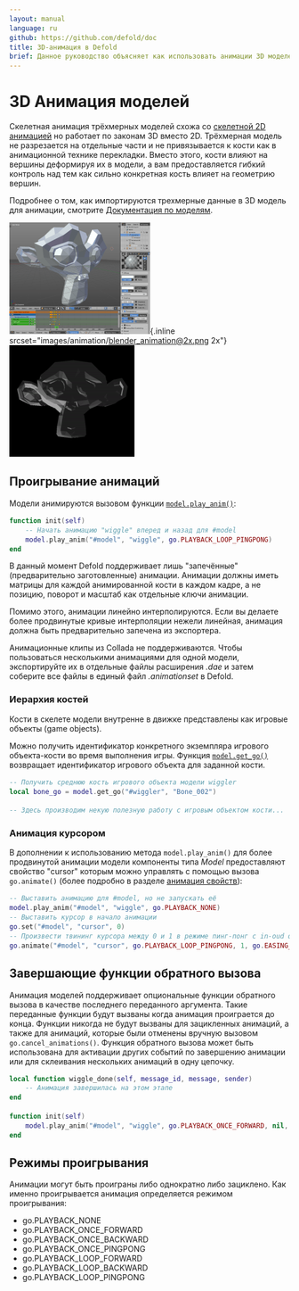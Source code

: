 ```yaml
---
layout: manual
language: ru
github: https://github.com/defold/doc
title: 3D-анимация в Defold
brief: Данное руководство объясняет как использовать анимации 3D моделей в Defold
---
```


# 3D Анимация моделей

Скелетная анимация трёхмерных моделей схожа со [скелетной 2D анимацией](/ru/manuals/spine-animation) но работает по законам 3D вместо 2D. Трёхмерная модель не разрезается на отдельные части и не привязывается к кости как в анимационной технике перекладки. Вместо этого, кости влияют на вершины деформируя их в модели, а вам предоставляется гибкий контроль над тем как сильно конкретная кость влияет на геометрию вершин.

Подробнее о том, как импортируются трехмерные данные в 3D модель для анимации, смотрите [Документация по моделям](/ru/manuals/model).

  ![Blender animation](/manuals/images/animation/blender_animation.png){.inline srcset="images/animation/blender_animation@2x.png 2x"}
  ![Wiggle loop](/manuals/images/animation/suzanne.gif)


## Проигрывание анимаций

Модели анимируются вызовом функции [`model.play_anim()`](/ref/model#model.play_anim):

```lua
function init(self)
    -- Начать анимацию "wiggle" вперед и назад для #model
    model.play_anim("#model", "wiggle", go.PLAYBACK_LOOP_PINGPONG)
end
```

<div class='important' markdown='1'>
В данный момент Defold поддерживает лишь "запечённые" (предварительно заготовленные) анимации. Анимации должны иметь матрицы для каждой анимированной кости в каждом кадре, а не позицию, поворот и масштаб как отдельные ключи анимации.

Помимо этого, анимации линейно интерполируются. Если вы делаете более продвинутые кривые интерполяции нежели линейная, анимация должна быть предварительно запечена из экспортера.

Анимационные клипы из Collada не поддерживаются. Чтобы пользоваться несколькими анимациями для одной модели, экспортируйте их в отдельные файлы расширения *.dae* и затем соберите все файлы в единый файл *.animationset* в Defold.
</div>

### Иерархия костей

Кости в скелете модели внутренне в движке представлены как игровые объекты (game objects).

Можно получить идентификатор конкретного экземпляра игрового объекта-кости во время выполнения игры. Функция [`model.get_go()`](/ref/model#model.get_go) возвращает идентификатор игрового объекта для заданной кости.

```lua
-- Получить среднюю кость игрового объекта модели wiggler
local bone_go = model.get_go("#wiggler", "Bone_002")

-- Здесь производим некую полезную работу с игровым объектом кости...
```

### Анимация курсором

В дополнении к использованию метода `model.play_anim()` для более продвинутой анимации модели компоненты типа *Model* предоставляют свойство "cursor" которым можно управлять с помощью вызова `go.animate()` (более подробно в разделе [анимация свойств](/ru/manuals/property-animation)):

```lua
-- Выставить анимацию для #model, но не запускать её
model.play_anim("#model", "wiggle", go.PLAYBACK_NONE)
-- Выставить курсор в начало анимации
go.set("#model", "cursor", 0)
-- Произвести твининг курсора между 0 и 1 в режиме пинг-понг с in-oud quad смягчением.
go.animate("#model", "cursor", go.PLAYBACK_LOOP_PINGPONG, 1, go.EASING_INOUTQUAD, 3)
```

## Завершающие функции обратного вызова

Анимация моделей поддерживает опциональные функции обратного вызова в качестве последнего переданного аргумента. Такие переданные функции будут вызваны когда анимация проиграется до конца. Функции никогда не будут вызваны для зацикленных анимаций, а также для анимаций, которые были отменены вручную вызовом `go.cancel_animations()`. Функция обратного вызова может быть использована для активации других событий по завершению анимации или для склеивания нескольких анимаций в одну цепочку.

```lua
local function wiggle_done(self, message_id, message, sender)
    -- Анимация завершилась на этом этапе
end

function init(self)
    model.play_anim("#model", "wiggle", go.PLAYBACK_ONCE_FORWARD, nil, wiggle_done)
end
```

## Режимы проигрывания

Анимации могут быть проиграны либо однократно либо зациклено. Как именно проигрывается анимация определяется режимом проигрывания:

* go.PLAYBACK_NONE
* go.PLAYBACK_ONCE_FORWARD
* go.PLAYBACK_ONCE_BACKWARD
* go.PLAYBACK_ONCE_PINGPONG
* go.PLAYBACK_LOOP_FORWARD
* go.PLAYBACK_LOOP_BACKWARD
* go.PLAYBACK_LOOP_PINGPONG
